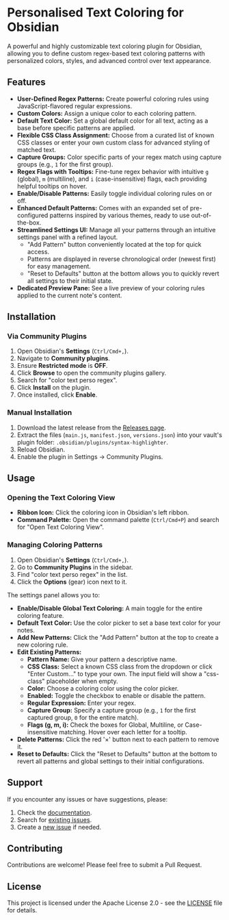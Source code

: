 # Personalised Text Coloring for Obsidian

A powerful and highly customizable text coloring plugin for Obsidian, allowing you to define custom regex-based text coloring patterns with personalized colors, styles, and advanced control over text appearance.

## Features

*   **User-Defined Regex Patterns:** Create powerful coloring rules using JavaScript-flavored regular expressions.
*   **Custom Colors:** Assign a unique color to each coloring pattern.
*   **Default Text Color:** Set a global default color for all text, acting as a base before specific patterns are applied.
*   **Flexible CSS Class Assignment:** Choose from a curated list of known CSS classes or enter your own custom class for advanced styling of matched text.
*   **Capture Groups:** Color specific parts of your regex match using capture groups (e.g., `1` for the first group).
*   **Regex Flags with Tooltips:** Fine-tune regex behavior with intuitive `g` (global), `m` (multiline), and `i` (case-insensitive) flags, each providing helpful tooltips on hover.
*   **Enable/Disable Patterns:** Easily toggle individual coloring rules on or off.
*   **Enhanced Default Patterns:** Comes with an expanded set of pre-configured patterns inspired by various themes, ready to use out-of-the-box.
*   **Streamlined Settings UI:** Manage all your patterns through an intuitive settings panel with a refined layout.
    *   "Add Pattern" button conveniently located at the top for quick access.
    *   Patterns are displayed in reverse chronological order (newest first) for easy management.
    *   "Reset to Defaults" button at the bottom allows you to quickly revert all settings to their initial state.
*   **Dedicated Preview Pane:** See a live preview of your coloring rules applied to the current note's content.

## Installation

### Via Community Plugins

1.  Open Obsidian's **Settings** (`Ctrl/Cmd+,`).
2.  Navigate to **Community plugins**.
3.  Ensure **Restricted mode** is **OFF**.
4.  Click **Browse** to open the community plugins gallery.
5.  Search for "color text perso regex".
6.  Click **Install** on the plugin.
7.  Once installed, click **Enable**.

### Manual Installation

1.  Download the latest release from the [Releases page](https://github.com/dvrch/syntax-highlighter/releases/latest).
2.  Extract the files (`main.js`, `manifest.json`, `versions.json`) into your vault's plugin folder: `.obsidian/plugins/syntax-highlighter`.
3.  Reload Obsidian.
4.  Enable the plugin in Settings -> Community Plugins.

## Usage

### Opening the Text Coloring View

*   **Ribbon Icon:** Click the coloring icon in Obsidian's left ribbon.
*   **Command Palette:** Open the command palette (`Ctrl/Cmd+P`) and search for "Open Text Coloring View".

### Managing Coloring Patterns

1.  Open Obsidian's **Settings** (`Ctrl/Cmd+,`).
2.  Go to **Community Plugins** in the sidebar.
3.  Find "color text perso regex" in the list.
4.  Click the **Options** (gear) icon next to it.

The settings panel allows you to:
*   **Enable/Disable Global Text Coloring:** A main toggle for the entire coloring feature.
*   **Default Text Color:** Use the color picker to set a base text color for your notes.
*   **Add New Patterns:** Click the "Add Pattern" button at the top to create a new coloring rule.
*   **Edit Existing Patterns:**
    *   **Pattern Name:** Give your pattern a descriptive name.
    *   **CSS Class:** Select a known CSS class from the dropdown or click "Enter Custom..." to type your own. The input field will show a "css-class" placeholder when empty.
    *   **Color:** Choose a coloring color using the color picker.
    *   **Enabled:** Toggle the checkbox to enable or disable the pattern.
    *   **Regular Expression:** Enter your regex.
    *   **Capture Group:** Specify a capture group (e.g., `1` for the first captured group, `0` for the entire match).
    *   **Flags (g, m, i):** Check the boxes for Global, Multiline, or Case-insensitive matching. Hover over each letter for a tooltip.
*   **Delete Patterns:** Click the red '×' button next to each pattern to remove it.
*   **Reset to Defaults:** Click the "Reset to Defaults" button at the bottom to revert all patterns and global settings to their initial configurations.

## Support

If you encounter any issues or have suggestions, please:
1.  Check the [documentation](https://github.com/dvrch/syntax-highlighter/wiki).
2.  Search for [existing issues](https://github.com/dvrch/syntax-highlighter/issues).
3.  Create a [new issue](https://github.com/dvrch/syntax-highlighter/issues/new) if needed.

## Contributing

Contributions are welcome! Please feel free to submit a Pull Request.

## License

This project is licensed under the Apache License 2.0 - see the [LICENSE](LICENSE) file for details.
